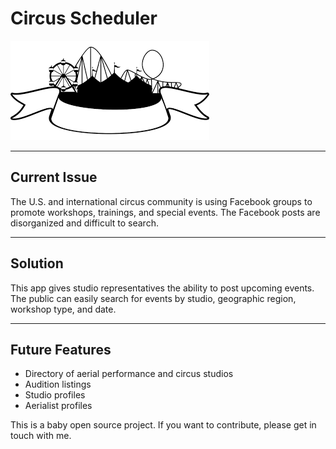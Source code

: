 # Circus Scheduler
![alt text](readme-assets/images.png "Circus Tent")

----
## Current Issue

The U.S. and international circus community is using Facebook groups to promote workshops, trainings, and special events. The Facebook posts are disorganized and difficult to search.

----
## Solution

This app gives studio representatives the ability to post upcoming events. The public can easily search for events by studio, geographic region, workshop type, and date.

----
## Future Features

* Directory of aerial performance and circus studios
* Audition listings
* Studio profiles
* Aerialist profiles

This is a baby open source project. If you want to contribute, please get in touch with me.
